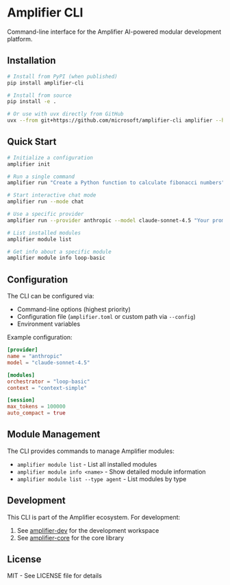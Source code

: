 # Amplifier CLI

Command-line interface for the Amplifier AI-powered modular development platform.

## Installation

```bash
# Install from PyPI (when published)
pip install amplifier-cli

# Install from source
pip install -e .

# Or use with uvx directly from GitHub
uvx --from git+https://github.com/microsoft/amplifier-cli amplifier --help
```

## Quick Start

```bash
# Initialize a configuration
amplifier init

# Run a single command
amplifier run "Create a Python function to calculate fibonacci numbers"

# Start interactive chat mode
amplifier run --mode chat

# Use a specific provider
amplifier run --provider anthropic --model claude-sonnet-4.5 "Your prompt"

# List installed modules
amplifier module list

# Get info about a specific module
amplifier module info loop-basic
```

## Configuration

The CLI can be configured via:
- Command-line options (highest priority)
- Configuration file (`amplifier.toml` or custom path via `--config`)
- Environment variables

Example configuration:
```toml
[provider]
name = "anthropic"
model = "claude-sonnet-4.5"

[modules]
orchestrator = "loop-basic"
context = "context-simple"

[session]
max_tokens = 100000
auto_compact = true
```

## Module Management

The CLI provides commands to manage Amplifier modules:

- `amplifier module list` - List all installed modules
- `amplifier module info <name>` - Show detailed module information
- `amplifier module list --type agent` - List modules by type

## Development

This CLI is part of the Amplifier ecosystem. For development:

1. See [amplifier-dev](https://github.com/microsoft/amplifier-dev) for the development workspace
2. See [amplifier-core](https://github.com/microsoft/amplifier-core) for the core library

## License

MIT - See LICENSE file for details

